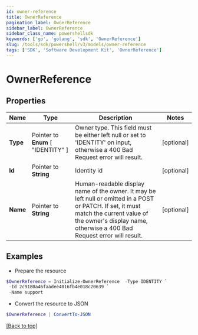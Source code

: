```yaml
---
id: owner-reference
title: OwnerReference
pagination_label: OwnerReference
sidebar_label: OwnerReference
sidebar_class_name: powershellsdk
keywords: ['go', 'golang', 'sdk', 'OwnerReference'] 
slug: /tools/sdk/powershell/v3/models/owner-reference
tags: ['SDK', 'Software Development Kit', 'OwnerReference']
---
```



# OwnerReference

## Properties

Name | Type | Description | Notes
------------ | ------------- | ------------- | -------------
**Type** |  Pointer to  **Enum** [  "IDENTITY" ] | Owner type. This field must be either left null or set to &#39;IDENTITY&#39; on input, otherwise a 400 Bad Request error will result. | [optional] 
**Id** |  Pointer to **String** | Identity id | [optional] 
**Name** |  Pointer to **String** | Human-readable display name of the owner. It may be left null or omitted in a POST or PATCH. If set, it must match the current value of the owner&#39;s display name, otherwise a 400 Bad Request error will result. | [optional] 

## Examples

- Prepare the resource
```powershell
$OwnerReference = Initialize-OwnerReference  -Type IDENTITY `
 -Id 2c9180a46faadee4016fb4e018c20639 `
 -Name support
```

- Convert the resource to JSON
```powershell
$OwnerReference | ConvertTo-JSON
```


[[Back to top]](#) 

